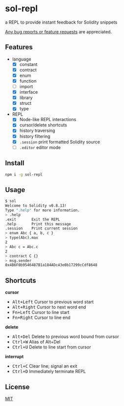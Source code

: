# sol-repl

a REPL to provide instant feedback for Solidity snippets

[Any bug reports or feature requests](https://github.com/eagr/sol-repl/issues/new) are appreciated.

## Features

* language
  * [x] constant
  * [x] contract
  * [x] enum
  * [x] function
  * [ ] import
  * [x] interface
  * [x] library
  * [x] struct
  * [x] type
* REPL
  * [x] Node-like REPL interactions
  * [x] cursor/delete shortcuts
  * [x] history traversing
  * [x] history filtering
  * [x] `.session` print formatted Solidity source
  * [ ] `.editor` editor mode

## Install

```sh
npm i -g sol-repl
```

## Usage

```sh
$ sol
Welcome to Solidity v0.8.13!
Type ".help" for more information.
> .help
.exit       Exit the REPL
.help       Print this message
.session    Print current session
> enum Abc { a, b, c }
> type(Abc).max
2
> Abc c = Abc.c
2
> contract C {}
> msg.sender
0x4B6F0b9546487B1a184ADc43e0b17299cCdf8648
```

## Shortcuts

**cursor**

* <kbd>Alt+Left</kbd>   Cursor to previous word start
* <kbd>Alt+Right</kbd>  Cursor to next word end
* <kbd>Fn+Left</kbd>    Cursor to line start
* <kbd>Fn+Right</kbd>   Cursor to line end

**delete**

* <kbd>Alt+Del</kbd>    Delete to previous word bound from cursor
* <kbd>Ctrl+W</kbd>     Alias of Alt+Del
* <kbd>Ctrl+U</kbd>     Delete to line start from cursor

**interrupt**

* <kbd>Ctrl+C</kbd>     Clear line; signal an exit
* <kbd>Ctrl+D</kbd>     Immediately terminate REPL

## License

[MIT](./LICENSE)
